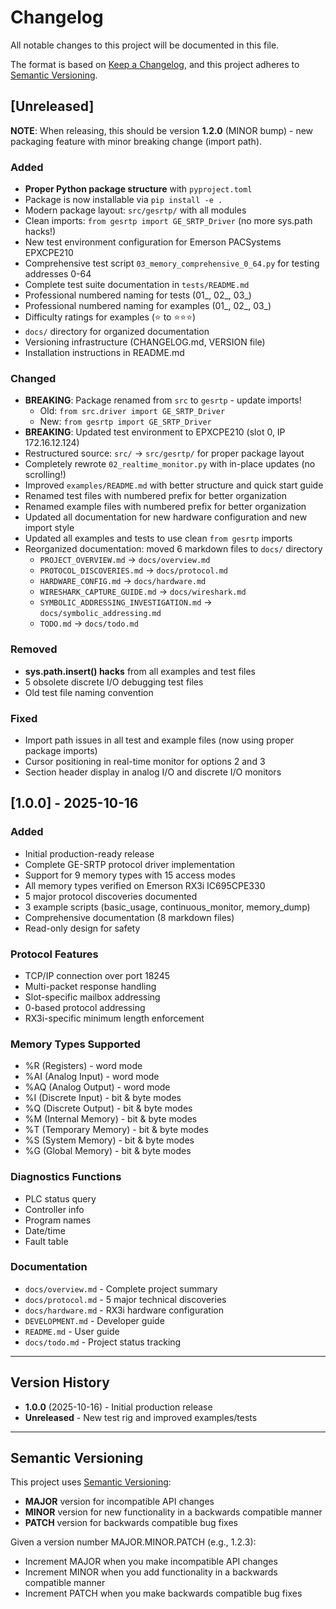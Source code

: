 # Changelog

All notable changes to this project will be documented in this file.

The format is based on [Keep a Changelog](https://keepachangelog.com/en/1.0.0/),
and this project adheres to [Semantic Versioning](https://semver.org/spec/v2.0.0.html).

## [Unreleased]

**NOTE**: When releasing, this should be version **1.2.0** (MINOR bump) - new packaging feature with minor breaking change (import path).

### Added
- **Proper Python package structure** with `pyproject.toml`
- Package is now installable via `pip install -e .`
- Modern package layout: `src/gesrtp/` with all modules
- Clean imports: `from gesrtp import GE_SRTP_Driver` (no more sys.path hacks!)
- New test environment configuration for Emerson PACSystems EPXCPE210
- Comprehensive test script `03_memory_comprehensive_0_64.py` for testing addresses 0-64
- Complete test suite documentation in `tests/README.md`
- Professional numbered naming for tests (01_, 02_, 03_)
- Professional numbered naming for examples (01_, 02_, 03_)
- Difficulty ratings for examples (⭐ to ⭐⭐⭐)
- `docs/` directory for organized documentation
- Versioning infrastructure (CHANGELOG.md, VERSION file)
- Installation instructions in README.md

### Changed
- **BREAKING**: Package renamed from `src` to `gesrtp` - update imports!
  - Old: `from src.driver import GE_SRTP_Driver`
  - New: `from gesrtp import GE_SRTP_Driver`
- **BREAKING**: Updated test environment to EPXCPE210 (slot 0, IP 172.16.12.124)
- Restructured source: `src/` → `src/gesrtp/` for proper package layout
- Completely rewrote `02_realtime_monitor.py` with in-place updates (no scrolling!)
- Improved `examples/README.md` with better structure and quick start guide
- Renamed test files with numbered prefix for better organization
- Renamed example files with numbered prefix for better organization
- Updated all documentation for new hardware configuration and new import style
- Updated all examples and tests to use clean `from gesrtp` imports
- Reorganized documentation: moved 6 markdown files to `docs/` directory
  - `PROJECT_OVERVIEW.md` → `docs/overview.md`
  - `PROTOCOL_DISCOVERIES.md` → `docs/protocol.md`
  - `HARDWARE_CONFIG.md` → `docs/hardware.md`
  - `WIRESHARK_CAPTURE_GUIDE.md` → `docs/wireshark.md`
  - `SYMBOLIC_ADDRESSING_INVESTIGATION.md` → `docs/symbolic_addressing.md`
  - `TODO.md` → `docs/todo.md`

### Removed
- **sys.path.insert() hacks** from all examples and test files
- 5 obsolete discrete I/O debugging test files
- Old test file naming convention

### Fixed
- Import path issues in all test and example files (now using proper package imports)
- Cursor positioning in real-time monitor for options 2 and 3
- Section header display in analog I/O and discrete I/O monitors

## [1.0.0] - 2025-10-16

### Added
- Initial production-ready release
- Complete GE-SRTP protocol driver implementation
- Support for 9 memory types with 15 access modes
- All memory types verified on Emerson RX3i IC695CPE330
- 5 major protocol discoveries documented
- 3 example scripts (basic_usage, continuous_monitor, memory_dump)
- Comprehensive documentation (8 markdown files)
- Read-only design for safety

### Protocol Features
- TCP/IP connection over port 18245
- Multi-packet response handling
- Slot-specific mailbox addressing
- 0-based protocol addressing
- RX3i-specific minimum length enforcement

### Memory Types Supported
- %R (Registers) - word mode
- %AI (Analog Input) - word mode
- %AQ (Analog Output) - word mode
- %I (Discrete Input) - bit & byte modes
- %Q (Discrete Output) - bit & byte modes
- %M (Internal Memory) - bit & byte modes
- %T (Temporary Memory) - bit & byte modes
- %S (System Memory) - bit & byte modes
- %G (Global Memory) - bit & byte modes

### Diagnostics Functions
- PLC status query
- Controller info
- Program names
- Date/time
- Fault table

### Documentation
- `docs/overview.md` - Complete project summary
- `docs/protocol.md` - 5 major technical discoveries
- `docs/hardware.md` - RX3i hardware configuration
- `DEVELOPMENT.md` - Developer guide
- `README.md` - User guide
- `docs/todo.md` - Project status tracking

---

## Version History

- **1.0.0** (2025-10-16) - Initial production release
- **Unreleased** - New test rig and improved examples/tests

---

## Semantic Versioning

This project uses [Semantic Versioning](https://semver.org/):
- **MAJOR** version for incompatible API changes
- **MINOR** version for new functionality in a backwards compatible manner
- **PATCH** version for backwards compatible bug fixes

Given a version number MAJOR.MINOR.PATCH (e.g., 1.2.3):
- Increment MAJOR when you make incompatible API changes
- Increment MINOR when you add functionality in a backwards compatible manner
- Increment PATCH when you make backwards compatible bug fixes

